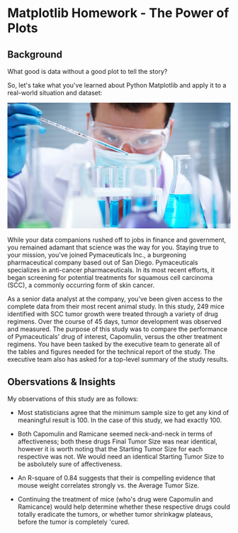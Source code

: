 # Matplotlib Homework - The Power of Plots

## Background

What good is data without a good plot to tell the story?

So, let's take what you've learned about Python Matplotlib and apply it to a real-world situation and dataset:

![Laboratory](Images/Laboratory.jpg)

While your data companions rushed off to jobs in finance and government, you remained adamant that science was the way for you. Staying true to your mission, you've joined Pymaceuticals Inc., a burgeoning pharmaceutical company based out of San Diego. Pymaceuticals specializes in anti-cancer pharmaceuticals. In its most recent efforts, it began screening for potential treatments for squamous cell carcinoma (SCC), a commonly occurring form of skin cancer.

As a senior data analyst at the company, you've been given access to the complete data from their most recent animal study. In this study, 249 mice identified with SCC tumor growth were treated through a variety of drug regimens. Over the course of 45 days, tumor development was observed and measured. The purpose of this study was to compare the performance of Pymaceuticals' drug of interest, Capomulin, versus the other treatment regimens. You have been tasked by the executive team to generate all of the tables and figures needed for the technical report of the study. The executive team also has asked for a top-level summary of the study results.

## Obersvations & Insights

My observations of this study are as follows:

* Most statisticians agree that the minimum sample size to get any kind of meaningful result is 100. In the case of this study, we had exactly 100.

* Both Capomulin and Ramicane seemed neck-and-neck in terms of affectiveness; both these drugs Final Tumor Size was near identical, however it is worth noting
  that the Starting Tumor Size for each respective was not. We would need an identical Starting Tumor Size to be asbolutely sure of affectiveness.

* An R-square of 0.84 suggests that their is compelling evidence that mouse weight correlates strongly vs. the Average Tumor Size.

* Continuing the treatment of mice (who's drug were Capomulin and Ramicance) would help determine whether these respective drugs could totally eradicate the tumors, or whether tumor shrinkagw plateaus, before the tumor is completely 'cured.